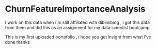 # ChurnFeatureImportanceAnalysis

I work on this data when i'm still affiliated with dibimibing , 
i got this data from them and did this as an assignment for my data scientist bootcamp

This is my first uploaded portofolio , i hope you get insight from what i've done
thanks
